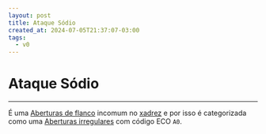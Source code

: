 ```yaml
---
layout: post
title: Ataque Sódio
created_at: 2024-07-05T21:37:07-03:00
tags:
  - v0
---
```

# Ataque Sódio
----

É uma [Aberturas de flanco](index/Aberturas%20de%20flanco.md) incomum no [xadrez](index/Xadrez.md) e por isso é categorizada como uma [Aberturas irregulares](index/Aberturas%20irregulares.md) com código ECO `A0`.